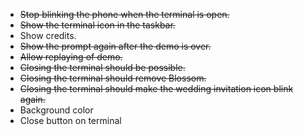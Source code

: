- ~~Stop blinking the phone when the terminal is open.~~
- ~~Show the terminal icon in the taskbar.~~
- Show credits.
- ~~Show the prompt again after the demo is over.~~
- ~~Allow replaying of demo.~~
- ~~Closing the terminal should be possible.~~
- ~~Closing the terminal should remove Blossom.~~
- ~~Closing the terminal should make the wedding invitation icon blink again.~~
- Background color
- Close button on terminal
